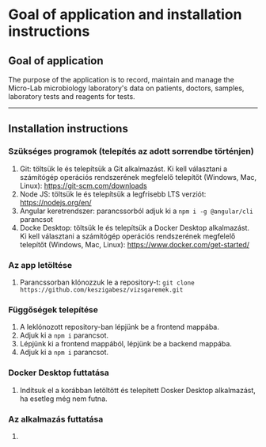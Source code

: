 # Goal of application and installation instructions

## Goal of application
The purpose of the application is to record, maintain and manage the Micro-Lab microbiology laboratory's data on patients, doctors, samples, laboratory tests and reagents for tests.

---

## Installation instructions

### Szükséges programok (telepítés az adott sorrendbe történjen)
1. Git: töltsük le és telepítsük a Git alkalmazást. Ki kell választani a számítógép operációs rendszerének megfelelő telepítőt (Windows, Mac, Linux): https://git-scm.com/downloads
2. Node JS: töltsük le és telepítsük a legfrisebb LTS verziót: https://nodejs.org/en/
3. Angular keretrendszer: parancssorból adjuk ki a `npm i -g @angular/cli` parancsot
4. Docke Desktop: töltsük le és telepítsük a Docker Desktop alkalmazást. Ki kell választani a számítógép operációs rendszerének megfelelő telepítőt (Windows, Mac, Linux): https://www.docker.com/get-started/

### Az app letöltése
1. Parancssorban klónozzuk le a repository-t: `git clone https://github.com/keszigabesz/vizsgaremek.git`

### Függőségek telepítése
1. A leklónozott repository-ban lépjünk be a frontend mappába.
2. Adjuk ki a `npm i` parancsot.
3. Lépjünk ki a frontend mappából, lépjünk be a backend mappába.
2. Adjuk ki a `npm i` parancsot.

### Docker Desktop futtatása
1. Indítsuk el a korábban letöltött és telepített Dosker Desktop alkalmazást, ha esetleg még nem futna.

### Az alkalmazás futtatása
1.